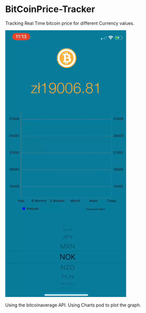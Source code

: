 # BitCoinPrice-Tracker
Tracking Real Time bitcoin price for different Currency values.


![](https://github.com/raj-shah14/BitCoinPrice-Tracker/blob/master/bitcoindance.gif)


Using the bitcoinaverage API.
Using Charts pod to plot the graph.

